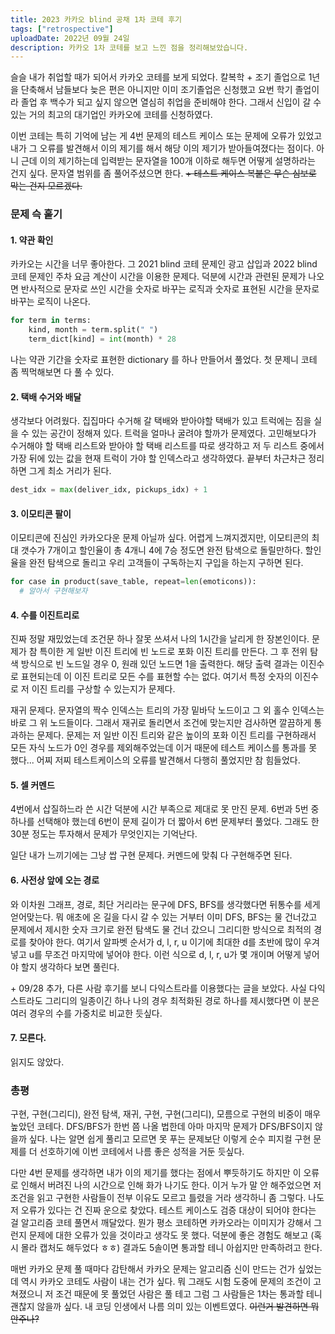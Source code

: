 ```yaml
---
title: 2023 카카오 blind 공채 1차 코테 후기
tags: ["retrospective"]
uploadDate: 2022년 09월 24일
description: 카카오 1차 코테를 보고 느낀 점을 정리해보았습니다.
---
```


슬슬 내가 취업할 때가 되어서 카카오 코테를 보게 되었다. 칼복학 + 조기 졸업으로 1년을 단축해서 남들보다 늦은 편은 아니지만 이미 조기졸업은 신청했고 요번 학기 졸업이라 졸업 후 백수가 되고 싶지 않으면 열심히 취업을 준비해야 한다. 그래서 신입이 갈 수 있는 거의 최고의 대기업인 카카오에 코테를 신청하였다.

이번 코테는 특히 기억에 남는 게 4번 문제의 테스트 케이스 또는 문제에 오류가 있었고 내가 그 오류를 발견해서 이의 제기를 해서 해당 이의 제기가 받아들여졌다는 점이다. 아니 근데 이의 제기하는데 입력받는 문자열을 100개 이하로 해두면 어떻게 설명하라는 건지 싶다. 문자열 범위를 좀 풀어주셨으면 한다. ~~+ 테스트 케이스 복붙은 무슨 심보로 막는 건지 모르겠다.~~

### 문제 슥 훝기

#### 1. 약관 확인

카카오는 시간을 너무 좋아한다. 그 2021 blind 코테 문제인 광고 삽입과 2022 blind 코테 문제인 주차 요금 계산이 시간을 이용한 문제다. 덕분에 시간과 관련된 문제가 나오면 반사적으로 문자로 쓰인 시간을 숫자로 바꾸는 로직과 숫자로 표현된 시간을 문자로 바꾸는 로직이 나온다.

```python
for term in terms:
    kind, month = term.split(" ")
    term_dict[kind] = int(month) * 28
```

나는 약관 기간을 숫자로 표현한 dictionary 를 하나 만들어서 풀었다. 첫 문제니 코테 좀 찍먹해보면 다 풀 수 있다.

#### 2. 택배 수거와 배달

생각보다 어려웠다. 집집마다 수거해 갈 택배와 받아야할 택배가 있고 트럭에는 짐을 실을 수 있는 공간이 정해져 있다. 트럭을 얼마나 굴려야 할까가 문제였다. 고민해보다가 수거해야 할 택배 리스트와 받아야 할 택배 리스트를 따로 생각하고 저 두 리스트 중에서 가장 뒤에 있는 값을 현재 트럭이 가야 할 인덱스라고 생각하였다. 끝부터 차근차근 정리하면 그게 최소 거리가 된다.

```python
dest_idx = max(deliver_idx, pickups_idx) + 1
```

#### 3. 이모티콘 팔이

이모티콘에 진심인 카카오다운 문제 아닐까 싶다. 어렵게 느껴지겠지만, 이모티콘의 최대 갯수가 7개이고 할인율이 총 4개니 4에 7승 정도면 완전 탐색으로 돌릴만하다. 할인율을 완전 탐색으로 돌리고 우리 고객들이 구독하는지 구입을 하는지 구하면 된다.

```python
for case in product(save_table, repeat=len(emoticons)):
  # 알아서 구현해보자
```

#### 4. 수를 이진트리로

진짜 정말 재밌었는데 조건문 하나 잘못 쓰셔서 나의 1시간을 날리게 한 장본인이다. 문제가 참 특이한 게 일반 이진 트리에 빈 노드로 포화 이진 트리를 만든다. 그 후 전위 탐색 방식으로 빈 노드일 경우 0, 원래 있던 노드면 1을 출력한다. 해당 출력 결과는 이진수로 표현되는데 이 이진 트리로 모든 수를 표현할 수는 없다. 여기서 특정 숫자의 이진수로 저 이진 트리를 구상할 수 있는지가 문제다.

재귀 문제다. 문자열의 짝수 인덱스는 트리의 가장 밑바닥 노드이고 그 외 홀수 인덱스는 바로 그 위 노드들이다. 그래서 재귀로 돌리면서 조건에 맞는지만 검사하면 깔끔하게 통과하는 문제다. 문제는 저 일반 이진 트리와 같은 높이의 포화 이진 트리를 구현하래서 모든 자식 노드가 0인 경우를 제외해주었는데 이거 때문에 테스트 케이스를 통과를 못 했다... 어찌 저찌 테스트케이스의 오류를 발견해서 다행히 풀었지만 참 힘들었다.

#### 5. 셀 커멘드

4번에서 삽질하느라 쓴 시간 덕분에 시간 부족으로 제대로 못 만진 문제. 6번과 5번 중 하나를 선택해야 했는데 6번이 문제 길이가 더 짧아서 6번 문제부터 풀었다. 그래도 한 30분 정도는 투자해서 문제가 무엇인지는 기억난다.

일단 내가 느끼기에는 그냥 쌉 구현 문제다. 커멘드에 맞춰 다 구현해주면 된다.

#### 6. 사전상 앞에 오는 경로

와 이차원 그래프, 경로, 최단 거리라는 문구에 DFS, BFS를 생각했다면 뒤통수를 세게 얻어맞는다. 뭐 애초에 온 길을 다시 갈 수 있는 거부터 이미 DFS, BFS는 물 건너갔고 문제에서 제시한 숫자 크기로 완전 탐색도 물 건너 갔으니 그리디한 방식으로 최적의 경로를 찾아야 한다. 여기서 알파벳 순서가 d, l, r, u 이기에 최대한 d를 초반에 많이 우겨넣고 u를 무조건 마지막에 넣어야 한다. 이런 식으로 d, l, r, u가 몇 개이며 어떻게 넣어야 할지 생각하다 보면 풀린다.

\+ 09/28 추가, 다른 사람 후기를 보니 다익스트라를 이용했다는 글을 보았다. 사실 다익스트라도 그리디의 일종이긴 하나 나의 경우 최적화된 경로 하나를 제시했다면 이 분은 여러 경우의 수를 가중치로 비교한 듯싶다.

#### 7. 모른다.

읽지도 않았다.

### 총평

구현, 구현(그리디), 완전 탐색, 재귀, 구현, 구현(그리디), 모름으로 구현의 비중이 매우 높았던 코테다. DFS/BFS가 한번 쯤 나올 법한데 아마 마지막 문제가 DFS/BFS이지 않을까 싶다. 나는 알면 쉽게 풀리고 모르면 못 푸는 문제보단 이렇게 순수 피지컬 구현 문제를 더 선호하기에 이번 코테에서 나름 좋은 성적을 거둔 듯싶다.

다만 4번 문제를 생각하면 내가 이의 제기를 했다는 점에서 뿌듯하기도 하지만 이 오류로 인해서 버려진 나의 시간으로 인해 화가 나기도 한다. 이거 누가 말 안 해주었으면 저 조건을 읽고 구현한 사람들이 전부 이유도 모르고 틀렸을 거라 생각하니 좀 그렇다. 나도 저 오류가 있다는 건 진짜 운으로 찾았다. 테스트 케이스도 검증 대상이 되어야 한다는 걸 알고리즘 코테 풀면서 깨달았다. 뭔가 평소 코테하면 카카오라는 이미지가 강해서 그런지 문제에 대한 오류가 있을 것이라고 생각도 못 했다. 덕분에 좋은 경험도 해보고 (혹시 몰라 캡처도 해두었다 ㅎㅎ) 결과도 5솔이면 통과할 테니 아쉽지만 만족하려고 한다.

매번 카카오 문제 풀 때마다 감탄해서 카카오 문제는 알고리즘 신이 만드는 건가 싶었는데 역시 카카오 코테도 사람이 내는 건가 싶다. 뭐 그래도 시험 도중에 문제의 조건이 고쳐졌으니 저 조건 때문에 못 풀었던 사람은 풀 테고 그럼 그 사람들은 1차는 통과할 테니 괜찮지 않을까 싶다. 내 코딩 인생에서 나름 의미 있는 이벤트였다. ~~이런거 발견하면 뭐 안주나?~~
